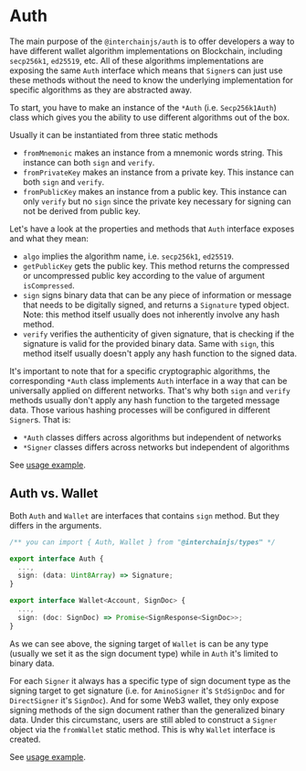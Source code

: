 # Auth

The main purpose of the `@interchainjs/auth` is to offer developers a way to have different wallet algorithm implementations on Blockchain, including `secp256k1`, `ed25519`, etc. All of these algorithms implementations are exposing the same `Auth` interface which means that `Signer`s can just use these methods without the need to know the underlying implementation for specific algorithms as they are abstracted away.

To start, you have to make an instance of the `*Auth` (i.e. `Secp256k1Auth`) class which gives you the ability to use different algorithms out of the box.

Usually it can be instantiated from three static methods

- `fromMnemonic` makes an instance from a mnemonic words string. This instance can both `sign` and `verify`.
- `fromPrivateKey` makes an instance from a private key. This instance can both `sign` and `verify`.
- `fromPublicKey` makes an instance from a public key. This instance can only `verify` but no `sign` since the private key necessary for signing can not be derived from public key.

Let's have a look at the properties and methods that `Auth` interface exposes and what they mean:

- `algo` implies the algorithm name, i.e. `secp256k1`, `ed25519`.
- `getPublicKey` gets the public key. This method returns the compressed or uncompressed public key according to the value of argument `isCompressed`.
- `sign` signs binary data that can be any piece of information or message that needs to be digitally signed, and returns a `Signature` typed object. Note: this method itself usually does not inherently involve any hash method.
- `verify` verifies the authenticity of given signature, that is checking if the signature is valid for the provided binary data. Same with `sign`, this method itself usually doesn't apply any hash function to the signed data.

It's important to note that for a specific cryptographic algorithms, the corresponding `*Auth` class implements `Auth` interface in a way that can be universally applied on different networks. That's why both `sign` and `verify` methods usually don't apply any hash function to the targeted message data. Those various hashing processes will be configured in different `Signer`s. That is:

- `*Auth` classes differs across algorithms but independent of networks
- `*Signer` classes differs across networks but independent of algorithms

See [usage example](/docs/signer.md#signer--auth).

## Auth vs. Wallet

Both `Auth` and `Wallet` are interfaces that contains `sign` method. But they differs in the arguments.

```ts
/** you can import { Auth, Wallet } from "@interchainjs/types" */

export interface Auth {
  ...,
  sign: (data: Uint8Array) => Signature;
}

export interface Wallet<Account, SignDoc> {
  ...,
  sign: (doc: SignDoc) => Promise<SignResponse<SignDoc>>;
}
```

As we can see above, the signing target of `Wallet` is can be any type (usually we set it as the sign document type) while in `Auth` it's limited to binary data.

For each `Signer` it always has a specific type of sign document type as the signing target to get signature (i.e. for `AminoSigner` it's `StdSignDoc` and for `DirectSigner` it's `SignDoc`). And for some Web3 wallet, they only expose signing methods of the sign document rather than the generalized binary data. Under this circumstanc, users are still abled to construct a `Signer` object via the `fromWallet` static method. This is why `Wallet` interface is created.

See [usage example](/docs/signer.md#signer--wallet).